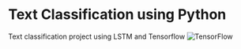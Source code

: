 # Text Classification using Python
 Text classification project using LSTM and Tensorflow
![TensorFlow](https://img.shields.io/badge/TensorFlow-%23FF6F00.svg?style=for-the-badge&logo=TensorFlow&logoColor=white)

